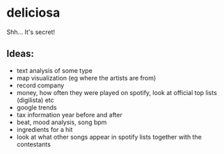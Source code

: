 deliciosa
=========

Shh... It's secret!

Ideas:
-----
- text analysis of some type
- map visualization (eg where the artists are from)
- record company
- money, how often they were played on spotify, look at official 
top lists (digilista) etc 
- google trends 
- tax information year before and after 
- beat, mood analysis, song bpm 
- ingredients for a hit
- look at what other songs appear in spotify lists together with the 
contestants

